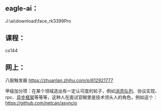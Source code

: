 ## eagle-ai：
J:\ai\download\face_rk3399Pro

## 课程：
cs144


## 网上：
八股触发器
https://zhuanlan.zhihu.com/p/612921777

甲级加分项：在某个领域造出有一定认可度的轮子，例如[消息队列](https://www.zhihu.com/search?q=%E6%B6%88%E6%81%AF%E9%98%9F%E5%88%97&search_source=Entity&hybrid_search_source=Entity&hybrid_search_extra=%7B%22sourceType%22%3A%22answer%22%2C%22sourceId%22%3A%223157724436%22%7D)、协议实现、rpc、[异步框架](https://www.zhihu.com/search?q=%E5%BC%82%E6%AD%A5%E6%A1%86%E6%9E%B6&search_source=Entity&hybrid_search_source=Entity&hybrid_search_extra=%7B%22sourceType%22%3A%22answer%22%2C%22sourceId%22%3A%223157724436%22%7D)等等等，这种人在面试官眼里是技术领头人的角色，例如这个：https://github.com/netcan/asyncio
